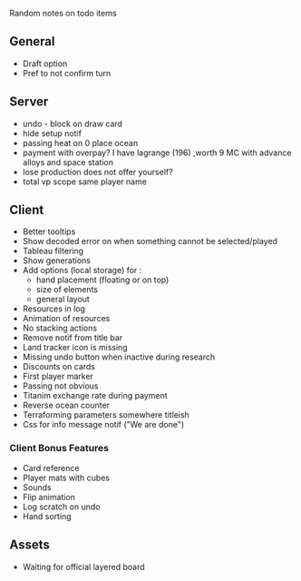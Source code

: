 Random notes on todo items

## General

* Draft option
* Pref to not confirm turn

## Server

* undo - block on draw card
* hide setup notif
* passing heat on 0 place ocean
* payment with overpay? I have lagrange (196) ,worth 9 MC  with advance alloys and space station
* lose production does not offer yourself?
* total vp scope same player name


## Client

* Better tooltips
* Show decoded error on when something cannot be selected/played
* Tableau filtering
* Show generations
* Add options (local storage) for :
  * hand placement (floating or on top)
  * size of elements
  * general layout
* Resources in log
* Animation of resources
* No stacking actions
* Remove notif from title bar
* Land tracker icon is missing
* Missing undo button when inactive during research
* Discounts on cards
* First player marker
* Passing not obvious
* Titanim exchange rate during payment
* Reverse ocean counter
* Terraforming parameters somewhere titleish
* Css for info message notif ("We are done")

### Client Bonus Features

* Card reference
* Player mats with cubes
* Sounds
* Flip animation
* Log scratch on undo
* Hand sorting

## Assets

* Waiting for official layered board